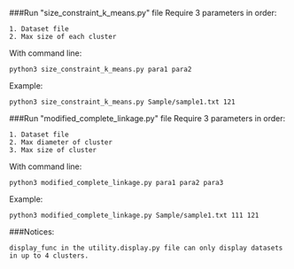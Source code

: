 ###Run "size_constraint_k_means.py" file
Require 3 parameters in order: 

    1. Dataset file
    2. Max size of each cluster
With command line:
    
    python3 size_constraint_k_means.py para1 para2 
Example:
    
    python3 size_constraint_k_means.py Sample/sample1.txt 121
    
###Run "modified_complete_linkage.py" file
Require 3 parameters in order: 

    1. Dataset file
    2. Max diameter of cluster
    3. Max size of cluster
With command line:
    
    python3 modified_complete_linkage.py para1 para2 para3
Example:

    python3 modified_complete_linkage.py Sample/sample1.txt 111 121
    
###Notices:

    display_func in the utility.display.py file can only display datasets in up to 4 clusters.